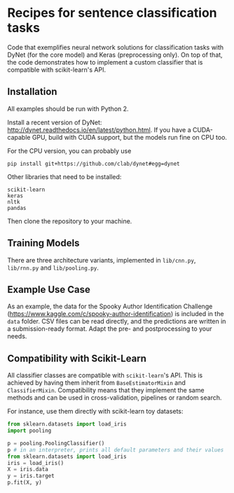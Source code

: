 # Recipes for sentence classification tasks

Code that exemplifies neural network solutions for classification tasks with DyNet (for the core model) and Keras (preprocessing only). On top of that, the code demonstrates how to implement a custom classifier that is compatible with scikit-learn's API.

## Installation

All examples should be run with Python 2.

Install a recent version of DyNet: http://dynet.readthedocs.io/en/latest/python.html. If you have a CUDA-capable GPU, build with CUDA support, but the models run fine on CPU too.

For the CPU version, you can probably use

    pip install git+https://github.com/clab/dynet#egg=dynet

Other libraries that need to be installed:

    scikit-learn
    keras
    nltk
    pandas

Then clone the repository to your machine.

## Training Models

There are three architecture variants, implemented in `lib/cnn.py`, `lib/rnn.py` and `lib/pooling.py`.

## Example Use Case

As an example, the data for the Spooky Author Identification Challenge (https://www.kaggle.com/c/spooky-author-identification) is included in the `data` folder. CSV files can be read directly, and the predictions are written in a submission-ready format. Adapt the pre- and postprocessing to your needs.

## Compatibility with Scikit-Learn

All classifier classes are compatible with `scikit-learn`'s API. This is achieved by having them inherit from `BaseEstimatorMixin` and `ClassifierMixin`. Compatibility means that they implement the same methods and can be used in cross-validation, pipelines or random search.

For instance, use them directly with scikit-learn toy datasets:

```python
from sklearn.datasets import load_iris
import pooling

p = pooling.PoolingClassifier()
p # in an interpreter, prints all default parameters and their values
from sklearn.datasets import load_iris
iris = load_iris()
X = iris.data
y = iris.target
p.fit(X, y)
```
